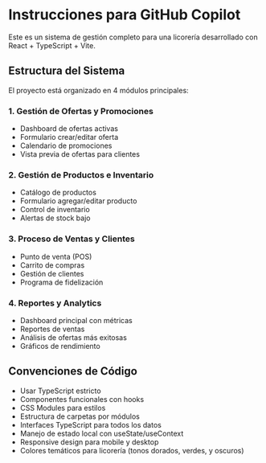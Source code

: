 # Instrucciones para GitHub Copilot

<!-- Use this file to provide workspace-specific custom instructions to Copilot. For more details, visit https://code.visualstudio.com/docs/copilot/copilot-customization#_use-a-githubcopilotinstructionsmd-file -->

Este es un sistema de gestión completo para una licorería desarrollado con React + TypeScript + Vite.

## Estructura del Sistema

El proyecto está organizado en 4 módulos principales:

### 1. Gestión de Ofertas y Promociones
- Dashboard de ofertas activas
- Formulario crear/editar oferta
- Calendario de promociones
- Vista previa de ofertas para clientes

### 2. Gestión de Productos e Inventario
- Catálogo de productos
- Formulario agregar/editar producto
- Control de inventario
- Alertas de stock bajo

### 3. Proceso de Ventas y Clientes
- Punto de venta (POS)
- Carrito de compras
- Gestión de clientes
- Programa de fidelización

### 4. Reportes y Analytics
- Dashboard principal con métricas
- Reportes de ventas
- Análisis de ofertas más exitosas
- Gráficos de rendimiento

## Convenciones de Código

- Usar TypeScript estricto
- Componentes funcionales con hooks
- CSS Modules para estilos
- Estructura de carpetas por módulos
- Interfaces TypeScript para todos los datos
- Manejo de estado local con useState/useContext
- Responsive design para mobile y desktop
- Colores temáticos para licorería (tonos dorados, verdes, y oscuros)
